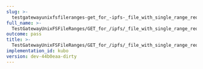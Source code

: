 ```yaml
---
slug: >-
  testgatewayunixfsfileranges-get_for_-ipfs-_file_with_single_range_request_includes_correct_bytes
full_name: >-
  TestGatewayUnixFSFileRanges/GET_for_/ipfs/_file_with_single_range_request_includes_correct_bytes
outcome: pass
title: >-
  TestGatewayUnixFSFileRanges/GET_for_/ipfs/_file_with_single_range_request_includes_correct_bytes
implementation_id: kubo
version: dev-44b0eaa-dirty
---
```


